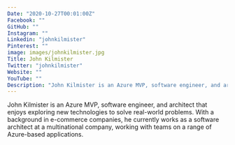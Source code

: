 ```yaml
---
Date: "2020-10-27T00:01:00Z"
Facebook: ""
GitHub: ""
Instagram: ""
Linkedin: "johnkilmister"
Pinterest: ""
image: images/johnkilmister.jpg
Title: John Kilmister
Twitter: "johnkilmister"
Website: ""
YouTube: ""
Description: "John Kilmister is an Azure MVP, software engineer, and architect that enjoys exploring new technologies to solve real-world problems. With a background in e-commerce companies, he currently works as a software architect at a multinational company, working with teams on a range of Azure-based applications."
---
```

John Kilmister is an Azure MVP, software engineer, and architect that enjoys exploring new technologies to solve real-world problems. With a background in e-commerce companies, he currently works as a software architect at a multinational company, working with teams on a range of Azure-based applications.